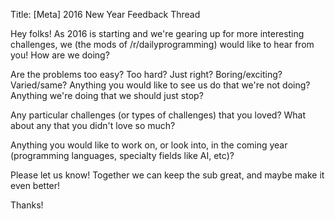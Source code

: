 Title: [Meta] 2016 New Year Feedback Thread

Hey folks! As 2016 is starting and we're gearing up for more interesting challenges, we (the mods of /r/dailyprogramming) would like to hear from you! How are we doing?

Are the problems too easy? Too hard? Just right? Boring/exciting? Varied/same? Anything you would like to see us do that we're not doing? Anything we're doing that we should just stop?

Any particular challenges (or types of challenges) that you loved? What about any that you didn't love so much?

Anything you would like to work on, or look into, in the coming year (programming languages, specialty fields like AI, etc)?

Please let us know! Together we can keep the sub great, and maybe make it even better!

Thanks!